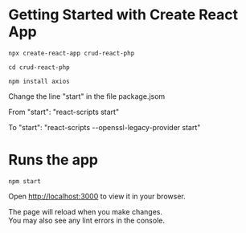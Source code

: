 # Getting Started with Create React App

`npx create-react-app crud-react-php`

`cd crud-react-php`

`npm install axios`

Change the line "start" in the file package.jsom 

From "start": "react-scripts start" 
    
To "start": "react-scripts --openssl-legacy-provider start"


# Runs the app

`npm start`

Open [http://localhost:3000](http://localhost:3000) to view it in your browser.

The page will reload when you make changes.\
You may also see any lint errors in the console.
